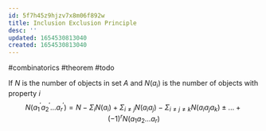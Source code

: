 ```yaml
---
id: 5f7h45z9hjzv7x8m06f892w
title: Inclusion Exclusion Principle
desc: ''
updated: 1654530813040
created: 1654530813040
---
```

#combinatorics #theorem #todo

If $N$ is the number of objects in set $A$ and $N(a_i)$ is the number of objects with property $i$
$$N(a_1^{'}a_2^{'}...a_r^{'}) = N - \Sigma_i N(a_i) + \Sigma_{i \neq j} N(a_ia_j) - \Sigma_{i \neq j \neq k} N(a_ia_ja_k) \pm ... + (-1)^r N(a_1a_2...a_r)$$
